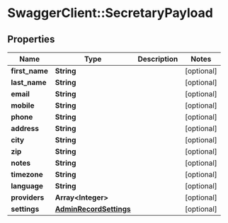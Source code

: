 # SwaggerClient::SecretaryPayload

## Properties
Name | Type | Description | Notes
------------ | ------------- | ------------- | -------------
**first_name** | **String** |  | [optional] 
**last_name** | **String** |  | [optional] 
**email** | **String** |  | [optional] 
**mobile** | **String** |  | [optional] 
**phone** | **String** |  | [optional] 
**address** | **String** |  | [optional] 
**city** | **String** |  | [optional] 
**zip** | **String** |  | [optional] 
**notes** | **String** |  | [optional] 
**timezone** | **String** |  | [optional] 
**language** | **String** |  | [optional] 
**providers** | **Array&lt;Integer&gt;** |  | [optional] 
**settings** | [**AdminRecordSettings**](AdminRecordSettings.md) |  | [optional] 


